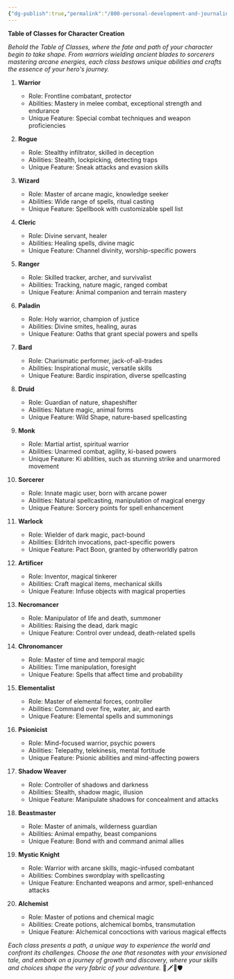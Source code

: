 ```yaml
---
{"dg-publish":true,"permalink":"/800-personal-development-and-journaling/810-hermit-gaming/games-in-development/solo-adventure-toolkit/table-of-classes/"}
---
```


**Table of Classes for Character Creation**

*Behold the Table of Classes, where the fate and path of your character begin to take shape. From warriors wielding ancient blades to sorcerers mastering arcane energies, each class bestows unique abilities and crafts the essence of your hero's journey.*

1. **Warrior**
   - Role: Frontline combatant, protector
   - Abilities: Mastery in melee combat, exceptional strength and endurance
   - Unique Feature: Special combat techniques and weapon proficiencies

2. **Rogue**
   - Role: Stealthy infiltrator, skilled in deception
   - Abilities: Stealth, lockpicking, detecting traps
   - Unique Feature: Sneak attacks and evasion skills

3. **Wizard**
   - Role: Master of arcane magic, knowledge seeker
   - Abilities: Wide range of spells, ritual casting
   - Unique Feature: Spellbook with customizable spell list

4. **Cleric**
   - Role: Divine servant, healer
   - Abilities: Healing spells, divine magic
   - Unique Feature: Channel divinity, worship-specific powers

5. **Ranger**
   - Role: Skilled tracker, archer, and survivalist
   - Abilities: Tracking, nature magic, ranged combat
   - Unique Feature: Animal companion and terrain mastery

6. **Paladin**
   - Role: Holy warrior, champion of justice
   - Abilities: Divine smites, healing, auras
   - Unique Feature: Oaths that grant special powers and spells

7. **Bard**
   - Role: Charismatic performer, jack-of-all-trades
   - Abilities: Inspirational music, versatile skills
   - Unique Feature: Bardic inspiration, diverse spellcasting

8. **Druid**
   - Role: Guardian of nature, shapeshifter
   - Abilities: Nature magic, animal forms
   - Unique Feature: Wild Shape, nature-based spellcasting

9. **Monk**
   - Role: Martial artist, spiritual warrior
   - Abilities: Unarmed combat, agility, ki-based powers
   - Unique Feature: Ki abilities, such as stunning strike and unarmored movement

10. **Sorcerer**
    - Role: Innate magic user, born with arcane power
    - Abilities: Natural spellcasting, manipulation of magical energy
    - Unique Feature: Sorcery points for spell enhancement

11. **Warlock**
    - Role: Wielder of dark magic, pact-bound
    - Abilities: Eldritch invocations, pact-specific powers
    - Unique Feature: Pact Boon, granted by otherworldly patron

12. **Artificer**
    - Role: Inventor, magical tinkerer
    - Abilities: Craft magical items, mechanical skills
    - Unique Feature: Infuse objects with magical properties

13. **Necromancer**
    - Role: Manipulator of life and death, summoner
    - Abilities: Raising the dead, dark magic
    - Unique Feature: Control over undead, death-related spells

14. **Chronomancer**
    - Role: Master of time and temporal magic
    - Abilities: Time manipulation, foresight
    - Unique Feature: Spells that affect time and probability

15. **Elementalist**
    - Role: Master of elemental forces, controller
    - Abilities: Command over fire, water, air, and earth
    - Unique Feature: Elemental spells and summonings

16. **Psionicist**
    - Role: Mind-focused warrior, psychic powers
    - Abilities: Telepathy, telekinesis, mental fortitude
    - Unique Feature: Psionic abilities and mind-affecting powers

17. **Shadow Weaver**
    - Role: Controller of shadows and darkness
    - Abilities: Stealth, shadow magic, illusion
    - Unique Feature: Manipulate shadows for concealment and attacks

18. **Beastmaster**
    - Role: Master of animals, wilderness guardian
    - Abilities: Animal empathy, beast companions
    - Unique Feature: Bond with and command animal allies

19. **Mystic Knight**
    - Role: Warrior with arcane skills, magic-infused combatant
    - Abilities: Combines swordplay with spellcasting
    - Unique Feature: Enchanted weapons and armor, spell-enhanced attacks

20. **Alchemist**
    - Role: Master of potions and chemical magic
    - Abilities: Create potions, alchemical bombs, transmutation
    - Unique Feature: Alchemical concoctions with various magical effects

*Each class presents a path, a unique way to experience the world and confront its challenges. Choose the one that resonates with your envisioned tale, and embark on a journey of growth and discovery, where your skills and choices shape the very fabric of your adventure.* 🌟🗡️🔮🛡️